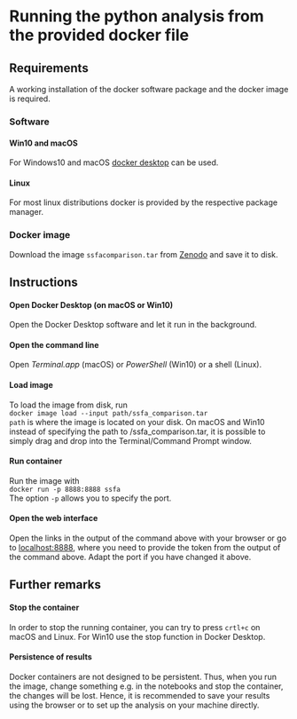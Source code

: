 # Running the python analysis from the provided docker file
## Requirements
A working installation of the docker software package and the docker image is required.
### Software
#### Win10 and macOS
For Windows10 and macOS [docker desktop](https://docs.docker.com/desktop/) can be used.
#### Linux 
For most linux distributions docker is provided by the respective package manager.  
### Docker image
Download the image `ssfacomparison.tar` from [Zenodo](https://doi.org/10.5281/zenodo.4302091) and save it to disk.

## Instructions
#### Open Docker Desktop (on macOS or Win10)
Open the Docker Desktop software and let it run in the background.

#### Open the command line
Open *Terminal.app* (macOS) or *PowerShell* (Win10) or a shell (Linux).

#### Load image
To load the image from disk, run  
`docker image load --input path/ssfa_comparison.tar`  
`path` is where the image is located on your disk. On macOS and Win10 instead of specifying the path to /ssfa_comparison.tar, it is possible to simply drag and drop into the Terminal/Command Prompt window.

#### Run container
Run the image with  
`docker run -p 8888:8888 ssfa`  
The option `-p` allows you to specify the port.

#### Open the web interface
Open the links in the output of the command above with your browser or go to [localhost:8888](http://localhost:8888), where you need to provide the token from the output of the command above.
Adapt the port if you have changed it above.
## Further remarks
#### Stop the container
In order to stop the running container, you can try to press `crtl+c` on macOS and Linux. For Win10 use the stop function in Docker Desktop.

#### Persistence of results
Docker containers are not designed to be persistent. Thus, when you run the image, change something e.g. in the notebooks and stop the container, the changes will be lost. Hence, it is recommended to save your results using the browser or to set up the analysis on your machine directly.
